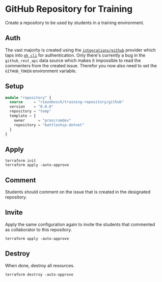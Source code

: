 # GitHub Repository for Training

Create a repository to be used by students in a training environment.

## Auth

The vast majority is created using the [`integrations/github`](https://registry.terraform.io/providers/integrations/github/) provider which
taps into [`gh cli`](https://cli.github.com/) for authentication. Only there's currently a bug in the
`github_rest_api` data source which makes it impossible to read the commenters from the created issue. Therefor you now also need to set
the `GITHUB_TOKEN` environment variable.

## Setup

```terraform
module "repository" {
  source     = "riezebosch/training-repository/github"
  version    = "0.0.6"
  repository = "temp"
  template = {
    owner      = "proscrumdev"
    repository = "battleship-dotnet"
  }
}
```

## Apply

```shell
terraform init
terraform apply -auto-approve
```

## Comment

Students should comment on the issue that is created in the designated repository.

## Invite

Apply the same configuration again to invite the students that commented
as collaborator to this repository.

```shell
terraform apply -auto-approve
```

## Destroy

When done, destroy all resources.

```shell
terraform destroy -auto-approve
```
